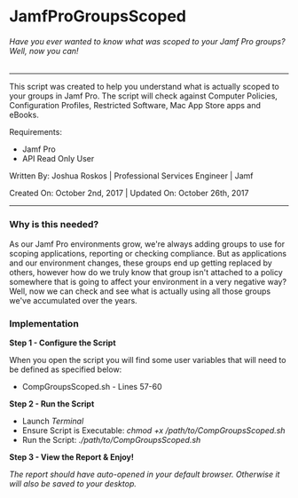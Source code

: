 # JamfProGroupsScoped
###### Have you ever wanted to know what was scoped to your Jamf Pro groups? Well, now you can!
___
This script was created to help you understand what is actually scoped to your groups in Jamf Pro. The script will check against Computer Policies, Configuration Profiles, Restricted Software, Mac App Store apps and eBooks.

Requirements:
* Jamf Pro
* API Read Only User

Written By: Joshua Roskos | Professional Services Engineer | Jamf

Created On: October 2nd, 2017 | Updated On: October 26th, 2017
___

### Why is this needed?

As our Jamf Pro environments grow, we're always adding groups to use for scoping applications, reporting or checking compliance. But as applications and our environment changes, these groups end up getting replaced by others, however how do we truly know that group isn't attached to a policy somewhere that is going to affect your environment in a very negative way? Well, now we can check and see what is actually using all those groups we've accumulated over the years.


### Implementation

**Step 1 - Configure the Script**

When you open the script you will find some user variables that will need to be defined as specified below:
* CompGroupsScoped.sh - Lines 57-60


**Step 2 - Run the Script**

* Launch *Terminal*
* Ensure Script is Executable: *chmod +x /path/to/CompGroupsScoped.sh*
* Run the Script: *./path/to/CompGroupsScoped.sh*

**Step 3 - View the Report & Enjoy!**

*The report should have auto-opened in your default browser. Otherwise it will also be saved to your desktop.*
